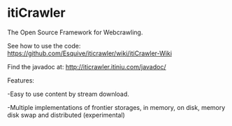 itiCrawler
==========

The Open Source Framework for Webcrawling.

See how to use the code:
https://github.com/Esquive/iticrawler/wiki/itiCrawler-Wiki

Find the javadoc at: 
http://iticrawler.itiniu.com/javadoc/

Features:

-Easy to use content by stream download.

-Multiple implementations of frontier storages, in memory, on disk, memory disk swap and distributed (experimental)
